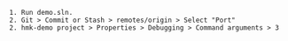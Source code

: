     1. Run demo.sln.
    2. Git > Commit or Stash > remotes/origin > Select "Port"
    2. hmk-demo project > Properties > Debugging > Command arguments > 3
